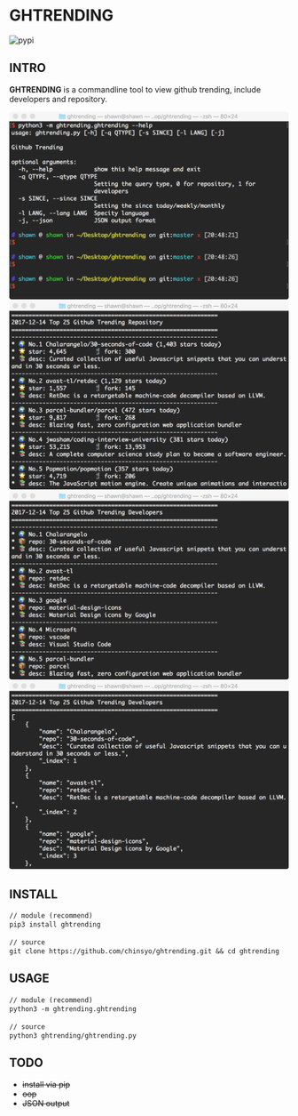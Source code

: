 # GHTRENDING

![pypi](https://img.shields.io/pypi/v/ghtrending.svg)

## INTRO

**GHTRENDING** is a commandline tool to view github trending, include developers and repository.

![help](./screenshot/help.png)
![repository](./screenshot/repository.png)
![developers](./screenshot/developers.png)
![json](./screenshot/json.png)

## INSTALL
```shell
// module (recommend)
pip3 install ghtrending

// source
git clone https://github.com/chinsyo/ghtrending.git && cd ghtrending
```

## USAGE
```shell
// module (recommend)
python3 -m ghtrending.ghtrending

// source
python3 ghtrending/ghtrending.py
```

## TODO

* ~~install via pip~~
* ~~oop~~
* ~~JSON output~~

